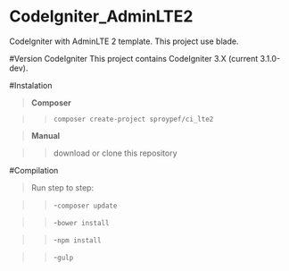 # CodeIgniter_AdminLTE2
CodeIgniter with AdminLTE 2 template. This project use blade.

#Version CodeIgniter
This project contains CodeIgniter 3.X (current 3.1.0-dev).

#Instalation

>**Composer**

>>`composer create-project sproypef/ci_lte2`

>**Manual**

>>download or clone this repository

#Compilation

>Run step to step:

>> -`composer update`

>> -`bower install`

>> -`npm install`

>> -`gulp`
